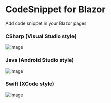# CodeSnippet for Blazor
Add code snippet in your Blazor pages

### CSharp (Visual Studio style)
![image](https://user-images.githubusercontent.com/9497415/151179961-7c4b7477-1ee2-4d71-95c1-5955e6c2ba7d.png)

### Java (Android Studio style)
![image](https://user-images.githubusercontent.com/9497415/151179370-1ce9fb6f-bd28-4d09-8c7a-dce1e9e91d12.png)

### Swift (XCode style)
![image](https://user-images.githubusercontent.com/9497415/151178395-5210843f-2ddd-4e36-86c1-38eb04d1e1b4.png)
